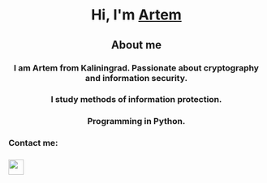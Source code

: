 <h1 align="center">Hi, I'm <a href="https://github.com/Apollon-11" target="_blank">Artem</a>
<h2 align="center"> About me 
</h2>
<h3 align="center"> I am Artem from Kaliningrad. Passionate about cryptography and information security.</h3>
<h3 align="center">I study methods of information protection.</h3>
<h3 align="center">Programming in Python.<h3>
<h3>Contact me:</h3>
<h3><a href="https://t.me/DUberAlles"><img src="https://img.shields.io/badge/Telegram-2CA5E0?style=for-the-badge&logo=telegram&logoColor=white" height="30"></a></h3>
